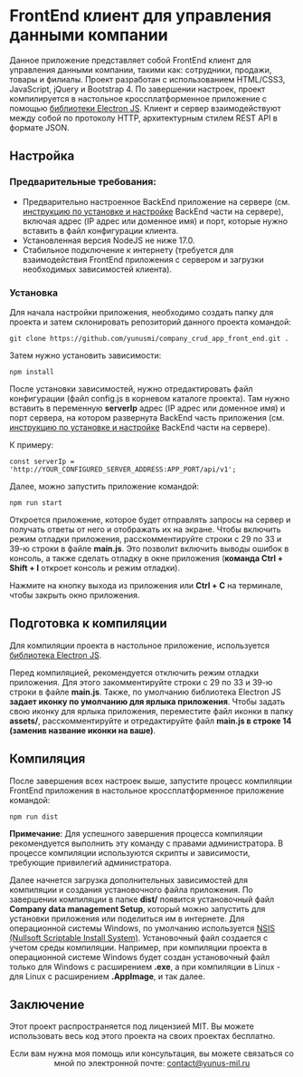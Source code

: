 <h1>FrontEnd клиент для управления данными компании</h1>

<p>Данное приложение представляет собой FrontEnd клиент для управления данными компании, такими как: сотрудники, продажи, товары и филиалы. Проект разработан с использованием HTML/CSS3, JavaScript, jQuery и Bootstrap 4. По завершении настроек, проект компилируется в настольное кроссплатформенное приложение с помощью <a href="https://www.electronjs.org/" target="_blank">библиотеки Electron JS</a>. Клиент и сервер взаимодействуют между собой по протоколу HTTP, архитектурным стилем REST API в формате JSON.</p>

<h2>Настройка</h2>

<h3>Предварительные требования:</h3>

<ul>
  <li>Предварительно настроенное BackEnd приложение на сервере (см. <a href="https://github.com/yunusmi/company_crud_app_backend/blob/master/README_RU.md" target="_blank">инструкцию по установке и настройке</a> BackEnd части на сервере), включая адрес (IP адрес или доменное имя) и порт, которые нужно вставить в файл конфигурации клиента.</li>
  <li>Установленная версия NodeJS не ниже 17.0.</li>
  <li>Стабильное подключение к интернету (требуется для взаимодействия FrontEnd приложения с сервером и загрузки необходимых зависимостей клиента).</li>
</ul>

<h3>Установка</h3>

<p>Для начала настройки приложения, необходимо создать папку для проекта и затем склонировать репозиторий данного проекта командой:</p>

<pre><code>git clone https://github.com/yunusmi/company_crud_app_front_end.git .
</code></pre>

<p>Затем нужно установить зависимости:</p>

<pre><code>npm install
</code></pre>

<p>После установки зависимостей, нужно отредактировать файл конфигурации (файл config.js в корневом каталоге проекта). Там нужно вставить в переменную <b>serverIp</b> адрес (IP адрес или доменное имя) и порт сервера, на котором развернута BackEnd часть приложения (см. <a href="https://github.com/yunusmi/company_crud_app_backend/blob/master/README_RU.md" target="_blank">инструкцию по установке и настройке</a> BackEnd части на сервере).</p>

<p>К примеру:</p>

<pre><code>const serverIp = 'http://YOUR_CONFIGURED_SERVER_ADDRESS:APP_PORT/api/v1';
</code></pre>

<p>Далее, можно запустить приложение командой:</p>

<pre><code>npm run start
</code></pre>

<p>Откроется приложение, которое будет отправлять запросы на сервер и получать ответы от него и отображать их на экране. Чтобы включить режим отладки приложения, расскомментируйте строки с 29 по 33 и 39-ю строки в файле <b>main.js</b>. Это позволит включить выводы ошибок в консоль, а также сделать отладку в окне приложения (<b>команда Ctrl + Shift + I</b> откроет консоль и режим отладки).</p>

<p>Нажмите на кнопку выхода из приложения или <b>Ctrl + C</b> на терминале, чтобы закрыть окно приложения.</p>

<h2>Подготовка к компиляции</h2>

<p>Для компиляции проекта в настольное приложение, используется <a href="https://www.electronjs.org/" target="_blank">библиотека Electron JS</a>. </p>

<p>Перед компиляцией, рекомендуется отключить режим отладки приложения. Для этого закомментируйте строки с 29 по 33 и 39-ю строки в файле <b>main.js</b>. Также, по умолчанию библиотека Electron JS <b>задает иконку по умолчанию для ярлыка приложения</b>. Чтобы задать свою иконку для ярлыка приложения, переместите файл иконки в папку <b>assets/</b>, расскомментируйте и отредактируйте файл <b>main.js в строке 14 (заменив название иконки на ваше)</b>.</p>

<h2>Компиляция</h2>

<p>После завершения всех настроек выше, запустите процесс компиляции FrontEnd приложения в настольное кроссплатформенное приложение командой:</p>

<pre><code>npm run dist
</code></pre>

<p><b>Примечание</b>: Для успешного завершения процесса компиляции рекомендуется выполнить эту команду с правами администратора. В процессе компиляции используются скрипты и зависимости, требующие привилегий администратора.</p>

<p>Далее начнется загрузка дополнительных зависимостей для компиляции и создания установочного файла приложения. По завершении компиляции в папке <b>dist/</b> появится установочный файл <b>Company data management Setup</b>, который можно запустить для установки приложения или поделиться им в интернете. Для операционной системы Windows, по умолчанию используется <a href="https://ru.wikipedia.org/wiki/Nullsoft_Scriptable_Install_System" target="_blank">NSIS (Nullsoft Scriptable Install System)</a>. Установочный файл создается с учетом среды компиляции. Например, при компиляции проекта в операционной системе Windows будет создан установочный файл только для Windows с расширением <b>.exe</b>, а при компиляции в Linux - для Linux с расширением <b>.AppImage</b>, и так далее.</p>

<h2>Заключение</h2>

<p>Этот проект распространяется под лицензией MIT. Вы можете использовать весь код этого проекта на своих проектах бесплатно. </p>
<p align="center">Если вам нужна моя помощь или консультация, вы можете связаться со мной по электронной почте: <a href="mailto:contact@yunus-mil.ru">contact@yunus-mil.ru</a></p>
